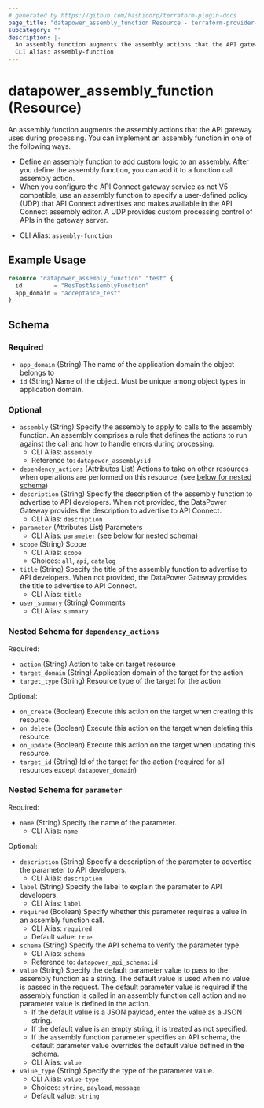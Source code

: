 ```yaml
---
# generated by https://github.com/hashicorp/terraform-plugin-docs
page_title: "datapower_assembly_function Resource - terraform-provider-datapower"
subcategory: ""
description: |-
  An assembly function augments the assembly actions that the API gateway uses during processing. You can implement an assembly function in one of the following ways. Define an assembly function to add custom logic to an assembly. After you define the assembly function, you can add it to a function call assembly action.When you configure the API Connect gateway service as not V5 compatible, use an assembly function to specify a user-defined policy (UDP) that API Connect advertises and makes available in the API Connect assembly editor. A UDP provides custom processing control of APIs in the gateway server.
  CLI Alias: assembly-function
---
```


# datapower_assembly_function (Resource)

An assembly function augments the assembly actions that the API gateway uses during processing. You can implement an assembly function in one of the following ways. <ul><li>Define an assembly function to add custom logic to an assembly. After you define the assembly function, you can add it to a function call assembly action.</li><li>When you configure the API Connect gateway service as not V5 compatible, use an assembly function to specify a user-defined policy (UDP) that API Connect advertises and makes available in the API Connect assembly editor. A UDP provides custom processing control of APIs in the gateway server.</li></ul>
  - CLI Alias: `assembly-function`

## Example Usage

```terraform
resource "datapower_assembly_function" "test" {
  id         = "ResTestAssemblyFunction"
  app_domain = "acceptance_test"
}
```

<!-- schema generated by tfplugindocs -->
## Schema

### Required

- `app_domain` (String) The name of the application domain the object belongs to
- `id` (String) Name of the object. Must be unique among object types in application domain.

### Optional

- `assembly` (String) Specify the assembly to apply to calls to the assembly function. An assembly comprises a rule that defines the actions to run against the call and how to handle errors during processing.
  - CLI Alias: `assembly`
  - Reference to: `datapower_assembly:id`
- `dependency_actions` (Attributes List) Actions to take on other resources when operations are performed on this resource. (see [below for nested schema](#nestedatt--dependency_actions))
- `description` (String) Specify the description of the assembly function to advertise to API developers. When not provided, the DataPower Gateway provides the description to advertise to API Connect.
  - CLI Alias: `description`
- `parameter` (Attributes List) Parameters
  - CLI Alias: `parameter` (see [below for nested schema](#nestedatt--parameter))
- `scope` (String) Scope
  - CLI Alias: `scope`
  - Choices: `all`, `api`, `catalog`
- `title` (String) Specify the title of the assembly function to advertise to API developers. When not provided, the DataPower Gateway provides the title to advertise to API Connect.
  - CLI Alias: `title`
- `user_summary` (String) Comments
  - CLI Alias: `summary`

<a id="nestedatt--dependency_actions"></a>
### Nested Schema for `dependency_actions`

Required:

- `action` (String) Action to take on target resource
- `target_domain` (String) Application domain of the target for the action
- `target_type` (String) Resource type of the target for the action

Optional:

- `on_create` (Boolean) Execute this action on the target when creating this resource.
- `on_delete` (Boolean) Execute this action on the target when deleting this resource.
- `on_update` (Boolean) Execute this action on the target when updating this resource.
- `target_id` (String) Id of the target for the action (required for all resources except `datapower_domain`)


<a id="nestedatt--parameter"></a>
### Nested Schema for `parameter`

Required:

- `name` (String) Specify the name of the parameter.
  - CLI Alias: `name`

Optional:

- `description` (String) Specify a description of the parameter to advertise the parameter to API developers.
  - CLI Alias: `description`
- `label` (String) Specify the label to explain the parameter to API developers.
  - CLI Alias: `label`
- `required` (Boolean) Specify whether this parameter requires a value in an assembly function call.
  - CLI Alias: `required`
  - Default value: `true`
- `schema` (String) Specify the API schema to verify the parameter type.
  - CLI Alias: `schema`
  - Reference to: `datapower_api_schema:id`
- `value` (String) Specify the default parameter value to pass to the assembly function as a string. The default value is used when no value is passed in the request. The default parameter value is required if the assembly function is called in an assembly function call action and no parameter value is defined in the action. <ul><li>If the default value is a JSON payload, enter the value as a JSON string.</li><li>If the default value is an empty string, it is treated as not specified.</li><li>If the assembly function parameter specifies an API schema, the default parameter value overrides the default value defined in the schema.</li></ul>
  - CLI Alias: `value`
- `value_type` (String) Specify the type of the parameter value.
  - CLI Alias: `value-type`
  - Choices: `string`, `payload`, `message`
  - Default value: `string`
